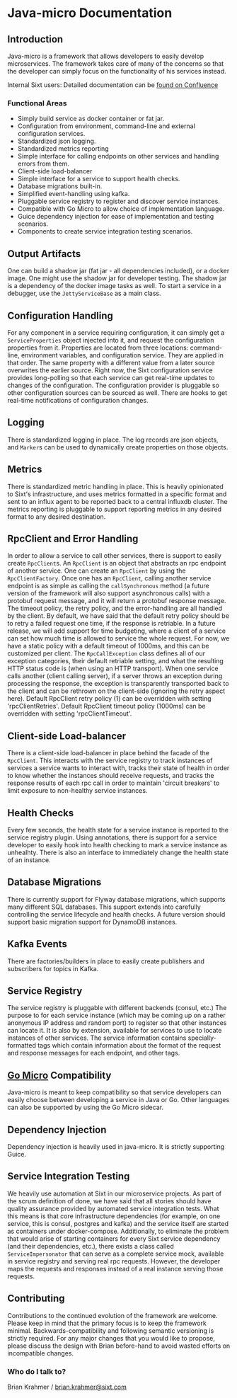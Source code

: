 # Java-micro Documentation #

## Introduction ##

Java-micro is a framework that allows developers to easily develop microservices.
The framework takes care of many of the concerns so that the developer can simply
focus on the functionality of his services instead.

Internal Sixt users: Detailed documentation can be
[found on Confluence](https://confluence.sixt.com/display/GOOR/Java+Service+Architecture)

### Functional Areas ###

* Simply build service as docker container or fat jar.
* Configuration from environment, command-line and external configuration services.
* Standardized json logging.
* Standardized metrics reporting
* Simple interface for calling endpoints on other services and handling errors from them.
* Client-side load-balancer
* Simple interface for a service to support health checks.
* Database migrations built-in.
* Simplified event-handling using kafka.
* Pluggable service registry to register and discover service instances.
* Compatible with Go Micro to allow choice of implementation language.
* Guice dependency injection for ease of implementation and testing scenarios.
* Components to create service integration testing scenarios.

## Output Artifacts ##

One can build a shadow jar (fat jar - all dependencies included), or a docker image. One might
use the shadow jar for developer testing. The shadow jar is a dependency of the docker image
tasks as well. To start a service in a debugger, use the `JettyServiceBase` as a main class.

## Configuration Handling ##

For any component in a service requiring configuration, it can simply get a `ServiceProperties`
object injected into it, and request the configuration properties from it. Properties are
located from three locations: command-line, environment variables, and configuration service.
They are applied in that order. The same property with a different value from a later source
overwrites the earlier source. Right now, the Sixt configuration service provides long-polling
so that each service can get real-time updates to changes of the configuration. The configuration 
provider is pluggable so other configuration sources can be sourced as well.
There are hooks to get real-time notifications of configuration changes.

## Logging ##

There is standardized logging in place. The log records are json objects, and `Marker`s can
be used to dynamically create properties on those objects.

## Metrics ##

There is standardized metric handling in place. This is heavily opinionated to Sixt's
infrastructure, and uses metrics formatted in a specific format and sent to an influx agent
to be reported back to a central influxdb cluster.  The metrics reporting is pluggable to 
support reporting metrics in any desired format to any desired destination.

## RpcClient and Error Handling ##

In order to allow a service to call other services, there is support to easily create `RpcClient`s.
An `RpcClient` is an object that abstracts an rpc endpoint of another service.  One can create an `RpcClient`
by using the `RpcClientFactory`. Once one has an `RpcClient`, calling another service endpoint is as simple
as calling the `callSynchronous` method (a future version of the framework will also
support asynchronous calls) with a protobuf request message, and it will return a protobuf response
message. The timeout policy, the retry policy, and the error-handling are all handled by the client. By default,
we have said that the default retry policy should be to retry a failed request one time, if the response is
retriable. In a future release, we will add support for time budgeting, where a client of a service can set
how much time is allowed to service the whole request. For now, we have a static policy
with a default timeout of 1000ms, and this can be customized per client. The `RpcCallException` class defines all of
our exception categories, their default retriable setting, and what the resulting HTTP status code is (when using
an HTTP transport). When one service calls another (client calling server), if a server throws an exception
during processing the response, the exception is transparently transported back to the client and can be
rethrown on the client-side (ignoring the retry aspect here).
Default RpcClient retry policy (1) can be overridden with setting 'rpcClientRetries'.
Default RpcClient timeout policy (1000ms) can be overridden with setting 'rpcClientTimeout'.

## Client-side Load-balancer ##

There is a client-side load-balancer in place behind the facade of the `RpcClient`.
This interacts with the service registry to track instances of services a service wants
to interact with, tracks their state of health in order to know whether the instances
should receive requests, and tracks the response results of each rpc call in order to
maintain 'circuit breakers' to limit exposure to non-healthy service instances.

## Health Checks ##

Every few seconds, the health state for a service instance is reported to the service
registry plugin. Using annotations, there is support for a service developer to easily
hook into health checking to mark a service instance as unhealhty. There is also an
interface to immediately change the health state of an instance.

## Database Migrations ##

There is currently support for Flyway database migrations, which supports many different
SQL databases. This support extends into carefully controlling the service lifecycle
and health checks. A future version should support basic migration support for DynamoDB
instances.

## Kafka Events ##

There are factories/builders in place to easily create publishers and subscribers for
topics in Kafka.

## Service Registry ##

The service registry is pluggable with different backends (consul, etc.) The purpose
to for each service instance (which may be coming up on a rather anonymous IP address
and random port) to register so that other instances can locate it. It is also by
extension, available for services to use to locate instances of other services.
The service information contains specially-formatted tags which contain information
about the format of the request and response messages for each endpoint, and other
tags.

## [Go Micro](https://github.com/micro) Compatibility ##

Java-micro is meant to keep compatibility so that service developers can easily choose
between developing a service in Java or Go. Other languages can also be supported by
using the Go Micro sidecar.

## Dependency Injection ##

Dependency injection is heavily used in java-micro. It is strictly supporting Guice.

## Service Integration Testing ##

We heavily use automation at Sixt in our microservice projects. As part of the scrum
definition of done, we have said that all stories should have quality assurance
provided by automated service integration tests. What this means is that core infrastructure
dependencies (for example, on one service, this is consul, postgres and kafka) and the
service itself are started as containers under docker-compose. Additionally, to
eliminate the problem that would arise of starting containers for every Sixt service
dependency (and their dependencies, etc.), there exists a class called `ServiceImpersonator`
that can serve as a complete service mock, available in service registry and serving
real rpc requests. However, the developer maps the requests and responses instead
of a real instance serving those requests.

## Contributing ##

Contributions to the continued evolution of the framework are welcome. Please keep in 
mind that the primary focus is to keep the framework minimal. Backwards-compatibility 
and following semantic versioning is strictly required. For any major changes 
that you would like to propose, please discuss the design with Brian before-hand to 
avoid wasted efforts on incompatible changes.

### Who do I talk to? ###
Brian Krahmer / brian.krahmer@sixt.com
